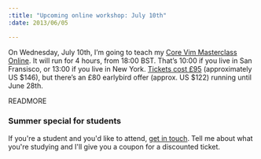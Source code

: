 ```yaml
--- 
:title: "Upcoming online workshop: July 10th"
:date: 2013/06/05

---
```


On Wednesday, July 10th, I’m going to teach my [Core Vim Masterclass Online][class]. It will run for 4 hours, from 18:00 BST. That’s 10:00 if you live in San Fransisco, or 13:00 if you live in New York. [Tickets cost £95][tickets] (approximately US $146), but there’s an £80 earlybird offer (approx. US $122) running until June 28th.

[tickets]: http://vimcasts-online-7.eventbrite.com/
[class]: http://vimcasts.org/classes/core-vim

READMORE

### Summer special for students

If you're a student and you'd like to attend, [get in touch](mailto:drew@vimcasts.org). Tell me about what you're studying and I'll give you a coupon for a discounted ticket.
